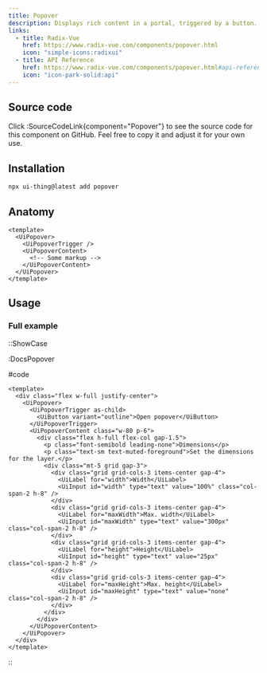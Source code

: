 ```yaml
---
title: Popover
description: Displays rich content in a portal, triggered by a button.
links:
  - title: Radix-Vue
    href: https://www.radix-vue.com/components/popover.html
    icon: "simple-icons:radixui"
  - title: API Reference
    href: https://www.radix-vue.com/components/popover.html#api-reference
    icon: "icon-park-solid:api"
---
```


## Source code

Click :SourceCodeLink{component="Popover"} to see the source code for this component on GitHub. Feel free to copy it and adjust it for your own use.

## Installation

```bash
npx ui-thing@latest add popover
```

## Anatomy

```vue
<template>
  <UiPopover>
    <UiPopoverTrigger />
    <UiPopoverContent>
      <!-- Some markup -->
    </UiPopoverContent>
  </UiPopover>
</template>
```

## Usage

### Full example

::ShowCase

:DocsPopover

#code

<!-- automd:file src="../../app/components/content/Docs/Popover/DocsPopover.vue" code lang="vue" -->

```vue [DocsPopover.vue]
<template>
  <div class="flex w-full justify-center">
    <UiPopover>
      <UiPopoverTrigger as-child>
        <UiButton variant="outline">Open popover</UiButton>
      </UiPopoverTrigger>
      <UiPopoverContent class="w-80 p-6">
        <div class="flex h-full flex-col gap-1.5">
          <p class="font-semibold leading-none">Dimensions</p>
          <p class="text-sm text-muted-foreground">Set the dimensions for the layer.</p>
          <div class="mt-5 grid gap-3">
            <div class="grid grid-cols-3 items-center gap-4">
              <UiLabel for="width">Width</UiLabel>
              <UiInput id="width" type="text" value="100%" class="col-span-2 h-8" />
            </div>
            <div class="grid grid-cols-3 items-center gap-4">
              <UiLabel for="maxWidth">Max. width</UiLabel>
              <UiInput id="maxWidth" type="text" value="300px" class="col-span-2 h-8" />
            </div>
            <div class="grid grid-cols-3 items-center gap-4">
              <UiLabel for="height">Height</UiLabel>
              <UiInput id="height" type="text" value="25px" class="col-span-2 h-8" />
            </div>
            <div class="grid grid-cols-3 items-center gap-4">
              <UiLabel for="maxHeight">Max. height</UiLabel>
              <UiInput id="maxHeight" type="text" value="none" class="col-span-2 h-8" />
            </div>
          </div>
        </div>
      </UiPopoverContent>
    </UiPopover>
  </div>
</template>
```

<!-- /automd -->

::
